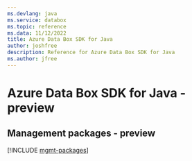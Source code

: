 ```yaml
---
ms.devlang: java
ms.service: databox
ms.topic: reference
ms.data: 11/12/2022
title: Azure Data Box SDK for Java
author: joshfree
description: Reference for Azure Data Box SDK for Java
ms.author: jfree
---
```

# Azure Data Box SDK for Java - preview

## Management packages - preview
[!INCLUDE [mgmt-packages](data-box-mgmt-index.md)]